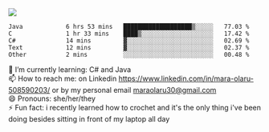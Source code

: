 

 <img align="center" src="https://github-readme-stats.vercel.app/api?username=MaraxD&theme=github_dark&show_icons=true&count_private=true"/>
 <br/>

<!--START_SECTION:waka-->

```text
Java            6 hrs 53 mins   ███████████████████▒░░░░░   77.03 %
C               1 hr 33 mins    ████▒░░░░░░░░░░░░░░░░░░░░   17.42 %
C#              14 mins         ▓░░░░░░░░░░░░░░░░░░░░░░░░   02.69 %
Text            12 mins         ▓░░░░░░░░░░░░░░░░░░░░░░░░   02.37 %
Other           2 mins          ░░░░░░░░░░░░░░░░░░░░░░░░░   00.48 %
```

<!--END_SECTION:waka-->
<!--[![willianrod's wakatime stats](https://github-readme-stats.vercel.app/api/wakatime?username=MaraxD)](https://github.com/anuraghazra/github-readme-stats)-->

🌱 I’m currently learning: C# and Java <br/>
📫 How to reach me: on Linkedin https://www.linkedin.com/in/mara-olaru-508590203/ or by my personal email maraolaru30@gmail.com <br/>
😄 Pronouns: she/her/they <br/>
⚡ Fun fact: i recently learned how to crochet and it's the only thing i've been doing besides sitting in front of my laptop all day <br/>
 
